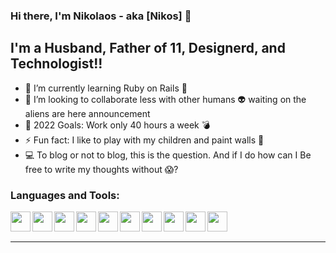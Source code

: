 ### Hi there, I'm Nikolaos - aka [Nikos] 👋

## I'm a Husband, Father of 11, Designerd, and Technologist!!

- 🌱 I’m currently learning Ruby on Rails 🤣
- 🤔 I’m looking to collaborate less with other humans 👽 waiting on the aliens are here announcement 
- 🥅 2022 Goals: Work only 40 hours a week 💣
- ⚡ Fun fact: I like to play with my children and paint walls 🥸
- 💻 To blog or not to blog, this is the question. And if I do how can I Be free to write my thoughts without 😱?


### Languages and Tools:

<img align="left" height="32" width="32" src="https://unpkg.com/simple-icons@v4/icons/adobephotoshop.svg" />
<img align="left" height="32" width="32" src="https://unpkg.com/simple-icons@v4/icons/adobexd.svg" />
<img align="left" height="32" width="32" src="https://unpkg.com/simple-icons@v4/icons/figma.svg" />
<img align="left" height="32" width="32" src="https://unpkg.com/simple-icons@v4/icons/visualstudiocode.svg" />
<img align="left" height="32" width="32" src="https://unpkg.com/simple-icons@v4/icons/html5.svg" />
<img align="left" height="32" width="32" src="https://unpkg.com/simple-icons@v4/icons/css3.svg" />
<img align="left" height="32" width="32" src="https://unpkg.com/simple-icons@v4/icons/javascript.svg" />
<img align="left" height="32" width="32" src="https://unpkg.com/simple-icons@v4/icons/node-dot-js.svg" />
<img align="left" height="32" width="32" src="https://unpkg.com/simple-icons@v4/icons/git.svg" />
<img align="left" height="32" width="32" src="https://unpkg.com/simple-icons@v4/icons/github.svg" />



<br/>
<br/>

---
